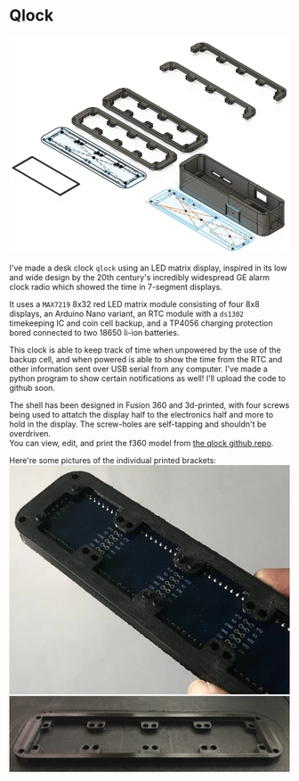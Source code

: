 # Qlock
![expanded view of clock 3d model](assets/qlock-cad.webp)

I've made a desk clock `qlock` using an LED matrix display, inspired in its low and wide design by the 20th century's incredibly widespread GE alarm clock radio which showed the time in 7-segment displays.

It uses a `MAX7219` 8x32 red LED matrix module consisting of four 8x8 displays, an Arduino Nano variant, an RTC module with a `ds1302` timekeeping IC and coin cell backup, and a TP4056 charging protection bored connected to two 18650 li-ion batteries.

This clock is able to keep track of time when unpowered by the use of the backup cell, and when powered is able to show the time from the RTC and other information sent over USB serial from any computer. I've made a python program to show certain notifications as well! I'll upload the code to github soon.

The shell has been designed in Fusion 360 and 3d-printed, with four screws being used to attatch the display half to the electronics half and more to hold in the display. The screw-holes are self-tapping and shouldn't be overdriven.  
You can view, edit, and print the f360 model from [the qlock github repo](https://github.com/AashvikTyagi/qlock/blob/main/Qlok%20v131.f3d).

Here're some pictures of the individual printed brackets:
![display module in 3d printed holder](assets/qlock-display.webp)
![3d printed display module holder on printer bed](assets/qlock-print.webp)
